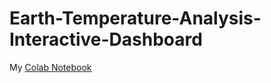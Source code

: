 # Earth-Temperature-Analysis-Interactive-Dashboard

My [Colab Notebook](https://colab.research.google.com/drive/1YQ_ypq37mXtP6VaHBFL0KXmx8TtZPP7v?usp=sharing)


